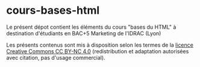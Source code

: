 cours-bases-html
================

Le présent dépot contient les éléments du cours "bases du HTML" à destination d'étudiants en BAC+5 Marketing de l'IDRAC (Lyon)

Les présents contenus sont mis à disposition selon les termes de la [licence Creative Commons CC BY-NC 4.0](http://creativecommons.org/licenses/by-nc/4.0/) (redistribution et adaptation autorisées avec citation, pas d'usage commercial).
